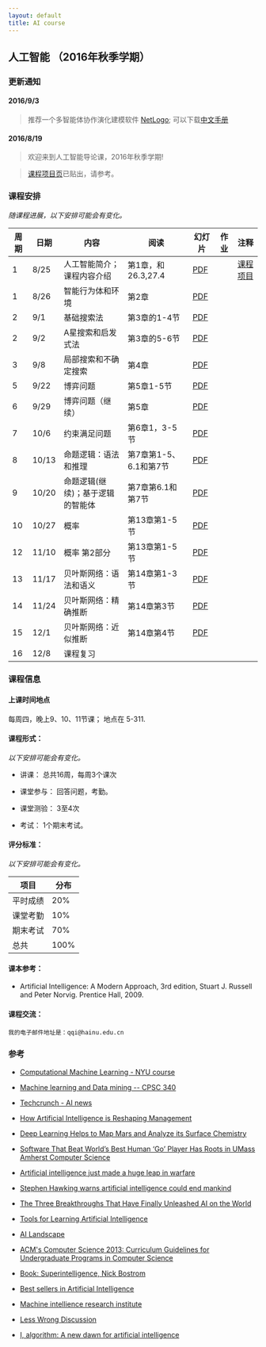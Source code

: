 ```yaml
---
layout: default
title: AI course
---
```


人工智能 （2016年秋季学期）
---------------------------

### 更新通知

#### 2016/9/3

>  推荐一个多智能体协作演化建模软件 [NetLogo](http://ccl.northwestern.edu/netlogo/index.shtml); 可以下载[中文手册](http://ccl.northwestern.edu/netlogo/4.0.4/docs/NetLogo_manual_chinese.pdf)

#### 2016/8/19

>   欢迎来到人工智能导论课，2016年秋季学期!

>   [课程项目页](project/)已贴出，请参考。

### 课程安排

*随课程进展，以下安排可能会有变化。*

| 周期 | 日期  | 内容                             | 阅读                   | 幻灯片               | 作业 | 注释                 |
|------|-------|----------------------------------|------------------------|----------------------|------|----------------------|
| 1    | 8/25  | 人工智能简介；课程内容介绍       | 第1章，和26.3,27.4     | [PDF](lecture01.pdf) |      | [课程项目](project/) |
| 1    | 8/26  | 智能行为体和环境                 | 第2章                  | [PDF](lecture02.pdf) |      |                      |
| 2    | 9/1   | 基础搜索法                       | 第3章的1-4节           | [PDF](lecture03.pdf) |      |                      |
| 2    | 9/2   | A星搜索和启发式法                | 第3章的5-6节           | [PDF](lecture04.pdf) |      |                      |
| 3    | 9/8   | 局部搜索和不确定搜索             | 第4章                  | [PDF](lecture05.pdf) |      |                      |
| 5    | 9/22  | 博弈问题                         | 第5章1-5节             | [PDF](lecture06.pdf) |      |                      |
| 6    | 9/29  | 博弈问题（继续）                 | 第5章                  | [PDF](lecture07.pdf) |      |                      |
| 7    | 10/6  | 约束满足问题                     | 第6章1，3-5节          | [PDF](lecture08.pdf) |      |                      |
| 8    | 10/13 | 命题逻辑：语法和推理             | 第7章第1-5、6.1和第7节 | [PDF](lecture09.pdf) |      |                      |
| 9    | 10/20 | 命题逻辑(继续)；基于逻辑的智能体 | 第7章第6.1和第7节      | [PDF](lecture10.pdf) |      |                      |
| 10   | 10/27 | 概率                             | 第13章第1-5节          | [PDF](lecture11.pdf) |      |                      |
| 12   | 11/10 | 概率 第2部分                     | 第13章第1-5节          | [PDF](lecture12.pdf) |      |                      |
| 13   | 11/17 | 贝叶斯网络：语法和语义           | 第14章第1-3节          | [PDF](lecture13.pdf) |      |                      |
| 14   | 11/24 | 贝叶斯网络：精确推断             | 第14章第3节            | [PDF](lecture14.pdf) |      |                      |
| 15   | 12/1  | 贝叶斯网络：近似推断             | 第14章第4节            | [PDF](lecture15.pdf) |      |                      |
| 16   | 12/8  | 课程复习                         |                        |                      |      |                      |

### 课程信息

#### 上课时间地点

每周四，晚上9、10、11节课； 地点在 5-311.

#### 课程形式：

*以下安排可能会有变化。*

-   讲课： 总共16周，每周3个课次

-   课堂参与： 回答问题，考勤。

-   课堂测验： 3至4次

-   考试： 1个期末考试。

#### 评分标准：

*以下安排可能会有变化。*

| 项目     | 分布 |
|----------|------|
| 平时成绩 | 20%  |
| 课堂考勤 | 10%  |
| 期末考试 | 70%  |
| 总共     | 100% |

#### 课本参考：

-   Artificial Intelligence: A Modern Approach, 3rd edition, Stuart J. Russell
    and Peter Norvig. Prentice Hall, 2009.

#### 课程交流：

~~~~~~~~~~~~~~~~~~~~~~~~~~~~~~~~~~~~~~~~~~~~~~~~~~~~~~~~~~~~~~~~~~~~~~~~~~~~~~~~
我的电子邮件地址是：qqi@hainu.edu.cn
~~~~~~~~~~~~~~~~~~~~~~~~~~~~~~~~~~~~~~~~~~~~~~~~~~~~~~~~~~~~~~~~~~~~~~~~~~~~~~~~

### 参考

-   [Computational Machine Learning - NYU
    course](http://www.harchaoui.eu/zaid/teaching/nyu/fall2015/)

-   [Machine learning and Data mining -- CPSC
    340](http://www.cs.ubc.ca/~nando/340-2012/lectures.php)

-   [Techcrunch - AI news](https://techcrunch.com/artificial-intelligence-2/)

- [How Artificial Intelligence is Reshaping Management](https://cmr.berkeley.edu/blog/2016/6/ai/)

-   [Deep Learning Helps to Map Mars and Analyze its Surface
    Chemistry](http://www.umass.edu/newsoffice/article/deep-learning-helps-map-mars-and-analyze)

-   [Software That Beat World’s Best Human ‘Go’ Player Has Roots in UMass
    Amherst Computer
    Science](http://www.umass.edu/newsoffice/article/software-beat-world%E2%80%99s-best-human-%E2%80%98go%E2%80%99)

-   [Artificial intelligence just made a huge leap in
    warfare](http://www.msn.com/en-us/news/technology/artificial-intelligence-just-made-a-huge-leap-in-warfare/ar-AAhJK16?ocid=UE01DHP)

-   [Stephen Hawking warns artificial intelligence could end
    mankind](http://www.bbc.com/news/technology-30290540)

-   [The Three Breakthroughs That Have Finally Unleashed AI on the
    World](http://www.wired.com/2014/10/future-of-artificial-intelligence)

-   [Tools for Learning Artificial
    Intelligence](http://www.aispace.org/index.shtml)

-   [AI Landscape](http://www.aaai.org/AILandscape)

-   [ACM's Computer Science 2013: Curriculum Guidelines for Undergraduate
    Programs in Computer
    Science](http://www.acm.org/education/CS2013-final-report.pdf)

-   [Book: Superintelligence, Nick
    Bostrom](http://www.amazon.com/gp/product/0199678111?tag=viglink20784-20&pldnSite=1)

-   [Best sellers in Artificial
    Intelligence](http://www.amazon.com/gp/bestsellers/books/491300/ref=zg_b_bs_491300_1)

-   [Machine intellience research institute](http://intelligence.org)

-   [Less Wrong Discussion](http://lesswrong.com/r/discussion/)

-   [I, algorithm: A new dawn for artificial
    intelligence](http://www.cs.washington.edu/news/TheNewAI_NewScientist.pdf)
